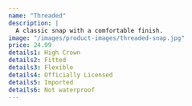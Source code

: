 ```yaml
---
name: "Threaded"
description: |
  A classic snap with a comfortable finish.
image: "/images/product-images/threaded-snap.jpg"
price: 24.99
details1: High Crown
details2: Fitted
details3: Flexible
details4: Officially Licensed
details5: Imported
details6: Not waterproof
---
```

